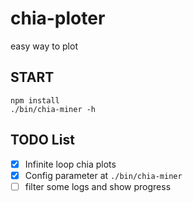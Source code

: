 # chia-ploter
easy way to plot

## START
```
npm install
./bin/chia-miner -h
```

## TODO List

- [x] Infinite loop chia plots
- [x] Config parameter at `./bin/chia-miner`
- [ ] filter some logs and show progress
